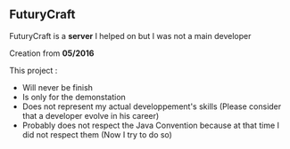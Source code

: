 ## FuturyCraft ##

FuturyCraft is a **server** I helped on but I was not a main developer

Creation from **05/2016**

This project :
 - Will never be finish 
 - Is only for the demonstation
 - Does not represent my actual developpement's skills (Please consider that a developer evolve in his career)
 - Probably does not respect the Java Convention because at that time I did not respect them (Now I try to do so)